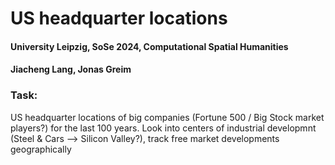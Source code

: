 # US headquarter locations
#### University Leipzig, SoSe 2024, Computational Spatial Humanities
#### Jiacheng Lang, Jonas Greim

### Task:
US headquarter locations of big companies (Fortune 500 / Big Stock market players?) for the last 100 years. 
Look into centers of industrial developmnt (Steel & Cars --> Silicon Valley?), track free market developments geographically



